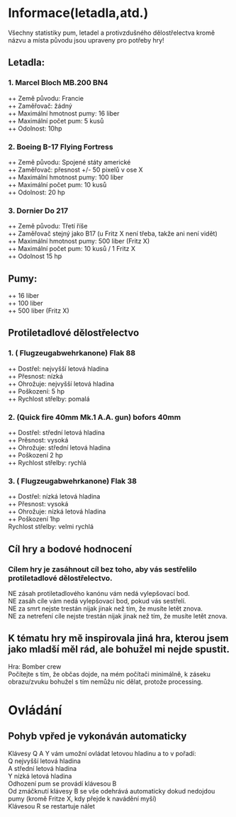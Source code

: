 # Informace(letadla,atd.) <br>
Všechny statistiky pum, letadel a protivzdušného dělostřelectva kromě názvu a místa původu jsou upraveny pro potřeby hry! <br>

## Letadla: <br>
### 1. Marcel Bloch MB.200 BN4 <br>
++ Země původu: Francie <br>
++ Zaměřovač: žádný <br>
++ Maximální hmotnost pumy: 16 liber <br>
++ Maximální počet pum: 5 kusů <br>
++ Odolnost: 10hp <br>
### 2. Boeing B-17 Flying Fortress <br>
++ Země původu: Spojené státy americké <br>
++ Zaměřovač:  přesnost +/- 50 pixelů v ose X <br>
++ Maximální hmotnost pumy: 100 liber <br>
++ Maximální počet pum: 10 kusů <br>
++ Odolnost: 20 hp <br>
### 3. Dornier Do 217 <br>
++ Země původu: Třetí říše <br>
++ Zaměřovač stejný jako B17 (u Fritz X není třeba, takže ani není vidět) <br>
++ Maximální hmotnost pumy: 500 liber (Fritz X) <br>
++ Maximální počet pum: 10 kusů / 1 Fritz X <br>
++ Odolnost 15 hp <br>
## Pumy: <br> 
++ 16 liber <br>
++ 100 liber <br>
++ 500 liber (Fritz X) <br>
## Protiletadlové dělostřelectvo <br>
### 1. ( Flugzeugabwehrkanone) Flak 88 <br>
++ Dostřel: nejvyšší letová hladina <br>
++ Přesnost: nízká <br>
++ Ohrožuje: nejvyšší letová hladina <br>
++ Poškození: 5 hp <br>
++ Rychlost střelby: pomalá <br>
### 2. (Quick fire 40mm Mk.1 A.A. gun) bofors 40mm <br>
++ Dostřel: střední letová hladina <br>
++ Prěsnost: vysoká <br>
++ Ohrožuje: střední letová hladina <br>
++ Poškození 2 hp <br>
++ Rychlost střelby: rychlá <br>
### 3. ( Flugzeugabwehrkanone) Flak 38 <br>
++ Dostřel: nízká letová hladina <br>
++ Přesnost: vysoká <br>
++ Ohrožuje: nízká letová hladina <br>
++ Poškození 1hp <br>
Rychlost střelby: velmi rychlá	<br>
## Cíl hry a bodové hodnocení <br>
### Cílem hry je zasáhnout cíl bez toho, aby vás sestřelilo protiletadlové dělostřelectvo. <br>
NE zásah protiletadlového kanónu vám nedá vylepšovací bod. <br>
NE zasáh cíle vám nedá vylepšovací bod, pokud vás sestřelí. <br>
NE za smrt nejste trestán nijak jinak než tím, že musíte letět znova. <br>
NE za netrefení cíle nejste trestán nijak jinak než tím, že musíte letět znova.	<br>
## K tématu hry mě inspirovala jiná hra, kterou jsem jako mladší měl rád, ale bohužel mi nejde spustit. <br>
Hra: Bomber crew <br>
Počítejte s tím, že občas dojde, na mém počítači minimálně, k záseku obrazu/zvuku bohužel s tím nemůžu nic dělat, protože processing. <br>
# Ovládání <br>
## Pohyb vpřed je vykonáván automaticky <br>
Klávesy Q A Y vám umožní ovládat letovou hladinu a to v pořadí: <br>
Q nejvyšší letová hladina <br>
A střední letová hladina <br>
Y nízká letová hladina <br>
Odhození pum se provádí klávesou B <br>
Od zmáčknutí klávesy B se vše odehrává automaticky dokud nedojdou pumy (kromě Fritze X, kdy přejde k navádění myší) <br>
Klávesou R se restartuje nálet <br>
